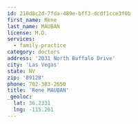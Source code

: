 ```yaml
---
id: 210d8c2d-7fda-489e-bff3-dcdf1cce3f0b
first_name: Rene
last_name: MAUBAN
license: M.D.
services:
  - family-practice
category: doctors
address: '2031 North Buffalo Drive'
city: 'Las Vegas'
state: NV
zip: '89128'
phone: 702-383-2650
title: 'Rene MAUBAN'
_geoloc:
  lat: 36.2331
  lng: -115.261
---
```

